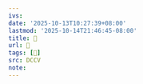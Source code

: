 ```yaml
---
ivs:
date: '2025-10-13T10:27:39+08:00'
lastmod: '2025-10-14T21:46:45-08:00'
title: 􄷚
url: 􄷚
tags: [𧑫]
src: DCCV
note:
---
```

